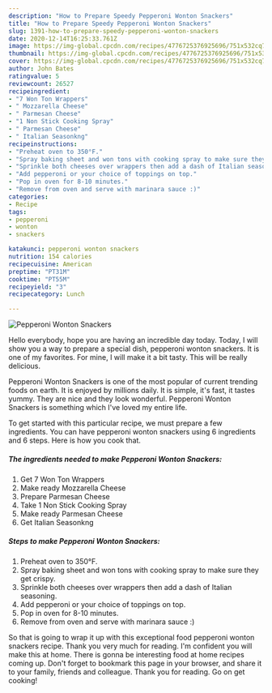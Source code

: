 ```yaml
---
description: "How to Prepare Speedy Pepperoni Wonton Snackers"
title: "How to Prepare Speedy Pepperoni Wonton Snackers"
slug: 1391-how-to-prepare-speedy-pepperoni-wonton-snackers
date: 2020-12-14T16:25:33.761Z
image: https://img-global.cpcdn.com/recipes/4776725376925696/751x532cq70/pepperoni-wonton-snackers-recipe-main-photo.jpg
thumbnail: https://img-global.cpcdn.com/recipes/4776725376925696/751x532cq70/pepperoni-wonton-snackers-recipe-main-photo.jpg
cover: https://img-global.cpcdn.com/recipes/4776725376925696/751x532cq70/pepperoni-wonton-snackers-recipe-main-photo.jpg
author: John Bates
ratingvalue: 5
reviewcount: 26527
recipeingredient:
- "7 Won Ton Wrappers"
- " Mozzarella Cheese"
- " Parmesan Cheese"
- "1 Non Stick Cooking Spray"
- " Parmesan Cheese"
- " Italian Seasonkng"
recipeinstructions:
- "Preheat oven to 350°F."
- "Spray baking sheet and won tons with cooking spray to make sure they get crispy."
- "Sprinkle both cheeses over wrappers then add a dash of Italian seasoning."
- "Add pepperoni or your choice of toppings on top."
- "Pop in oven for 8-10 minutes."
- "Remove from oven and serve with marinara sauce :)"
categories:
- Recipe
tags:
- pepperoni
- wonton
- snackers

katakunci: pepperoni wonton snackers 
nutrition: 154 calories
recipecuisine: American
preptime: "PT31M"
cooktime: "PT55M"
recipeyield: "3"
recipecategory: Lunch

---
```



![Pepperoni Wonton Snackers](https://img-global.cpcdn.com/recipes/4776725376925696/751x532cq70/pepperoni-wonton-snackers-recipe-main-photo.jpg)

Hello everybody, hope you are having an incredible day today. Today, I will show you a way to prepare a special dish, pepperoni wonton snackers. It is one of my favorites. For mine, I will make it a bit tasty. This will be really delicious.

Pepperoni Wonton Snackers is one of the most popular of current trending foods on earth. It is enjoyed by millions daily. It is simple, it's fast, it tastes yummy. They are nice and they look wonderful. Pepperoni Wonton Snackers is something which I've loved my entire life.




To get started with this particular recipe, we must prepare a few ingredients. You can have pepperoni wonton snackers using 6 ingredients and 6 steps. Here is how you cook that.

<!--inarticleads1-->

##### The ingredients needed to make Pepperoni Wonton Snackers:

1. Get 7 Won Ton Wrappers
1. Make ready  Mozzarella Cheese
1. Prepare  Parmesan Cheese
1. Take 1 Non Stick Cooking Spray
1. Make ready  Parmesan Cheese
1. Get  Italian Seasonkng




<!--inarticleads2-->

##### Steps to make Pepperoni Wonton Snackers:

1. Preheat oven to 350°F.
1. Spray baking sheet and won tons with cooking spray to make sure they get crispy.
1. Sprinkle both cheeses over wrappers then add a dash of Italian seasoning.
1. Add pepperoni or your choice of toppings on top.
1. Pop in oven for 8-10 minutes.
1. Remove from oven and serve with marinara sauce :)




So that is going to wrap it up with this exceptional food pepperoni wonton snackers recipe. Thank you very much for reading. I'm confident you will make this at home. There is gonna be interesting food at home recipes coming up. Don't forget to bookmark this page in your browser, and share it to your family, friends and colleague. Thank you for reading. Go on get cooking!
